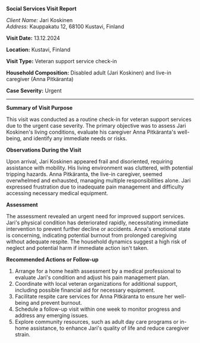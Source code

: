 **Social Services Visit Report**

*Client Name:* Jari Koskinen  
*Address:* Kauppakatu 12, 68100 Kustavi, Finland

**Visit Date:** 13.12.2024

**Location:** Kustavi, Finland

**Visit Type:** Veteran support service check-in

**Household Composition:** Disabled adult (Jari Koskinen) and live-in caregiver (Anna Pitkäranta)

**Case Severity:** Urgent

---

**Summary of Visit Purpose**

This visit was conducted as a routine check-in for veteran support services due to the urgent case severity. The primary objective was to assess Jari Koskinen's living conditions, evaluate his caregiver Anna Pitkäranta's well-being, and identify any immediate needs or risks.

**Observations During the Visit**

Upon arrival, Jari Koskinen appeared frail and disoriented, requiring assistance with mobility. His living environment was cluttered, with potential tripping hazards. Anna Pitkäranta, the live-in caregiver, seemed overwhelmed and exhausted, managing multiple responsibilities alone. Jari expressed frustration due to inadequate pain management and difficulty accessing necessary medical equipment.

**Assessment**

The assessment revealed an urgent need for improved support services. Jari's physical condition has deteriorated rapidly, necessitating immediate intervention to prevent further decline or accidents. Anna's emotional state is concerning, indicating potential burnout from prolonged caregiving without adequate respite. The household dynamics suggest a high risk of neglect and potential harm if immediate action isn't taken.

**Recommended Actions or Follow-up**

1. Arrange for a home health assessment by a medical professional to evaluate Jari's condition and adjust his pain management plan.
2. Coordinate with local veteran organizations for additional support, including possible financial aid for necessary equipment.
3. Facilitate respite care services for Anna Pitkäranta to ensure her well-being and prevent burnout.
4. Schedule a follow-up visit within one week to monitor progress and address any emerging issues.
5. Explore community resources, such as adult day care programs or in-home assistance, to enhance Jari's quality of life and reduce caregiver strain.